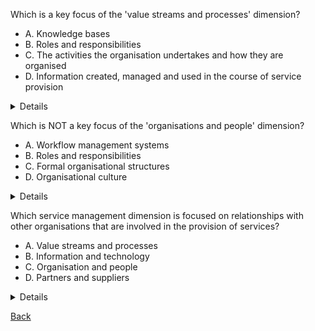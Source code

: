 Which is a key focus of the 'value streams and processes' dimension? 

- A. Knowledge bases
- B. Roles and responsibilities
- C. The activities the organisation undertakes and how they are organised
- D. Information created, managed and used in the course of service provision

<details>
  C. The activities the organisation undertakes and how they are organised
</details>

Which is NOT a key focus of the 'organisations and people' dimension?

- A. Workflow management systems
- B. Roles and responsibilities
- C. Formal organisational structures
- D. Organisational culture

<details>
  A. Workflow management systems
</details>

Which service management dimension is focused on relationships with other organisations that are involved in the provision of services?

- A. Value streams and processes
- B. Information and technology
- C. Organisation and people
- D. Partners and suppliers

<details>
  D. Partners and suppliers
</details>

[Back](README.md)
